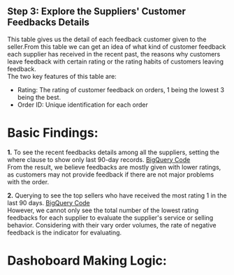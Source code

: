 ## Step 3: Explore the Suppliers' Customer Feedbacks Details
This table gives us the detail of each feedback customer given to the seller.From this table we can get an idea of 
what kind of customer feedback each supplier has received in the recent past, the reasons why customers leave feedback with certain rating 
or the rating habits of customers leaving feedback.<br>
The two key features of this table are: 
- Rating: The rating of customer feedback on orders, 1 being the lowest 3 being the best.
- Order ID: Unique identification for each order
# Basic Findings:
**1.** To see the recent feedbacks details among all the suppliers, setting the where clause to show only last 90-day records. [BigQuery Code](https://github.com/wz2392/nyu-itp-spring23-payability/blob/main/Sprint%204/Customer_Feedbacks_Metrics/Feedback%20Rating%20Rank.sql)<br>
From the result, we believe feedbacks are mostly given with lower ratings, as customers may not provide feedback if there are not major problems with the order.<br>

**2.** Querying to see the top sellers who have received the most rating 1 in the last 90 days. [BigQuery Code](https://github.com/wz2392/nyu-itp-spring23-payability/blob/main/Sprint%204/Customer_Feedbacks_Metrics/Feedback%20Rating%20Timeseries.sql)<br>
However, we cannot only see the total number of the lowest rating feedbacks for each supplier to evaluate the supplier's service or selling behavior. Considering with their vary order volumes, the rate of negative feedback is the indicator for evaluating.<br>

# Dashoboard Making Logic:




